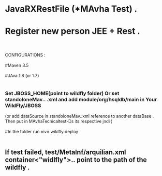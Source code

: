 # JavaRXRestFile (*MAvha Test) .	
# Register new person JEE + Rest .
<br></br>
CONFIGURATIONS : <br></br>
#Maven 3.5<br></br>#JAva 1.8 (or 1.7)<br></br>
### Set JBOSS_HOME(point to wildfly folder) Or set standoloneMav.. .xml and add module/org/hsqldb/main in Your WildFly/JBOSS 
(or add dataSource in standoloneMav..xml reference to another dataBase . Then put in MAvhaTecnicaltest-Ds its respective jndi )<br></br>
#In the folder run mvn wildfly:deploy <br></br>
## If test failed, test/MetaInf/arquilian.xml container<"widlfly">.. point to the path of the wildfly .
